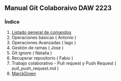 # 
## Manual Git Colaboraivo  DAW 2223
### Índice 
1. [Listado general de comandos](commands_list.md)
2. Operaciones básicas ( Antonio ) 
3. Operaciones Avanzadas ( Iago )
4. Gestión de ramas ( Jose ) 
5. Git ignore ( Natalia ) 
6. Recuperar repositorio ( Fabio )
7. Trabajo colaborativo - Pull request y Push Request ( pull_push_request.md ) 
7. [MarckDown](markdown.md)
